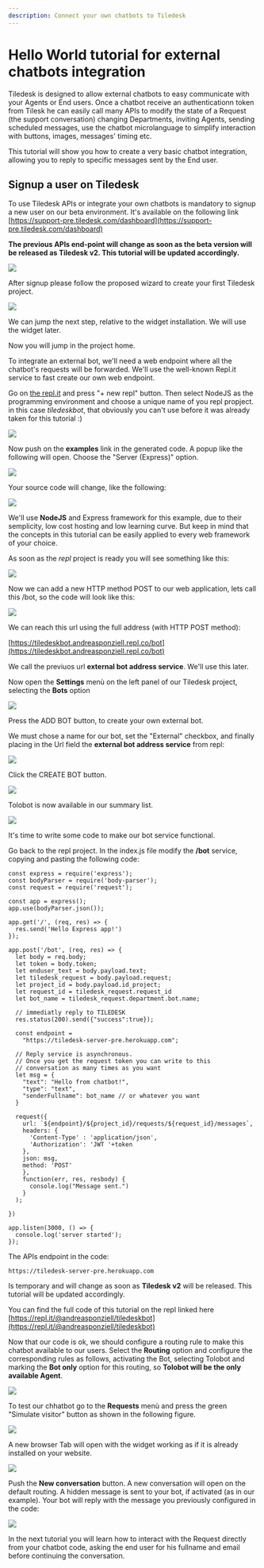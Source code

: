 ```yaml
---
description: Connect your own chatbots to Tiledesk
---
```


# Hello World tutorial for external chatbots integration

Tiledesk is designed to allow external chatbots to easy communicate with your Agents or End users. Once a chatbot receive an authenticationn token from Tilesk he can easily call many APIs to modify the state of a Request \(the support conversation\) changing Departments, inviting Agents, sending scheduled messages, use the chatbot microlanguage to simplify interaction with buttons, images, messages' timing etc.

This tutorial will show you how to create a very basic chatbot integration, allowing you to reply to specific messages sent by the End user.

## Signup a user on Tiledesk

To use Tiledesk APIs or integrate your own chatbots is mandatory to signup a new user on our beta environment. It's available on the following link [https://support-pre.tiledesk.com/dashboard](https://support-pre.tiledesk.com/dashboard)

**The previous APIs end-point will change as soon as the beta version will be released as Tiledesk v2. This tutorial will be updated accordingly.**

![](../../.gitbook/assets/image%20%2832%29.png)

After signup please follow the proposed wizard to create your first Tiledesk project.

![](../../.gitbook/assets/image%20%288%29.png)

We can jump the next step, relative to the widget installation. We will use the widget later.

Now you will jump in the project home.

To integrate an external bot, we'll need a web endpoint where all the chatbot's requests will be forwarded. We'll use the well-known Repl.it service to fast create our own web endpoint.

Go on [the repl.it](https://repl.it/~) and press "+ new repl" button. Then select NodeJS as the programming environment and choose a unique name of you repl propject. in this case _tiledeskbot_, that obviously you can't use before it was already taken for this tutorial :\)

![](../../.gitbook/assets/image%20%2829%29.png)

Now push on the **examples** link in the generated code. A popup like the following will open. Choose the  "Server \(Express\)" option.

![](../../.gitbook/assets/image%20%2825%29.png)

Your source code will change, like the following:

![](../../.gitbook/assets/image%20%2849%29.png)

We'll use **NodeJS** and Express framework for this example, due to their semplicity, low cost hosting and low learning curve. But keep in mind that the concepts in this tutorial can be easily applied to every web framework of your choice.

As soon as the _repl_ project is ready you will see something like this:

![](../../.gitbook/assets/image%20%2857%29.png)

Now we can add a new HTTP method POST to our web application, lets call this /bot, so the code will look like this:

 

![](../../.gitbook/assets/image%20%2842%29.png)

We can reach this url using the full address \(with HTTP POST method\):

[https://tiledeskbot.andreasponziell.repl.co/bot](https://tiledeskbot.andreasponziell.repl.co/bot)

We call the previuos url **external bot address service**. We'll use this later.

Now open the **Settings** menù on the left panel of our Tiledesk project, selecting the **Bots** option

![](../../.gitbook/assets/image%20%2823%29.png)

Press the ADD BOT button, to create your own external bot.

We must chose a name for our bot, set the "External" checkbox, and finally placing in the Url field the **external bot address service** from repl:

![](../../.gitbook/assets/image%20%2811%29.png)

Click the CREATE BOT button.

![](../../.gitbook/assets/image%20%2850%29.png)

Tolobot is now available in our summary list.

![](../../.gitbook/assets/image%20%2844%29.png)

It's time to write some code to make our bot service functional.

Go back to the repl project. In the index.js file modify the **/bot** service, copying and pasting the following code:

```text
const express = require('express');
const bodyParser = require('body-parser');
const request = require('request');

const app = express();
app.use(bodyParser.json());

app.get('/', (req, res) => {
  res.send('Hello Express app!')
});

app.post('/bot', (req, res) => {
  let body = req.body;
  let token = body.token;
  let enduser_text = body.payload.text;
  let tiledesk_request = body.payload.request;
  let project_id = body.payload.id_project;
  let request_id = tiledesk_request.request_id
  let bot_name = tiledesk_request.department.bot.name;
  
  // immediatly reply to TILEDESK
  res.status(200).send({"success":true});

  const endpoint =
    "https://tiledesk-server-pre.herokuapp.com";
    
  // Reply service is asynchronous.
  // Once you get the request token you can write to this
  // conversation as many times as you want
  let msg = {
    "text": "Hello from chatbot!",
    "type": "text",
    "senderFullname": bot_name // or whatever you want
  }
  
  request({
    url: `${endpoint}/${project_id}/requests/${request_id}/messages`,
    headers: {
      'Content-Type' : 'application/json',
      'Authorization': 'JWT '+token
    },
    json: msg,
    method: 'POST'
    },
    function(err, res, resbody) {
      console.log("Message sent.")
    }
  );
  
})

app.listen(3000, () => {
  console.log('server started');
});
```

The APIs endpoint in the code:

```text
https://tiledesk-server-pre.herokuapp.com
```

Is temporary and will change as soon as **Tiledesk v2** will be released. This tutorial will be updated accordingly.

You can find the full code of this tutorial on the repl linked here [https://repl.it/@andreasponziell/tiledeskbot](https://repl.it/@andreasponziell/tiledeskbot)

Now that our code is ok, we should configure a routing rule to make this chatbot available to our users. Select the **Routing** option and configure the corresponding rules as follows, activating the Bot, selecting Tolobot and marking the **Bot only** option for this routing, so **Tolobot will be the only available Agent**.

![](../../.gitbook/assets/image%20%2836%29.png)

To test our chhatbot go to the **Requests** menù and press the green "Simulate visitor" button as shown in the following figure.

![](../../.gitbook/assets/image%20%2841%29.png)

A new browser Tab will open with the widget working as if it is already installed on your website.

 

![](../../.gitbook/assets/image%20%2854%29.png)

Push the **New conversation** button. A new conversation will open on the default routing. A hidden message is sent to your bot, if activated \(as in our example\). Your bot will reply with the message you previously configured in the code:

![](../../.gitbook/assets/image%20%286%29.png)

In the next tutorial you will learn how to interact with the Request directly from your chatbot code, asking the end user for his fullname and email before continuing the conversation.

